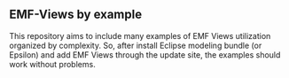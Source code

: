 ## EMF-Views by example

This repository aims to include many examples of EMF Views utilization organized by complexity. So, after install Eclipse modeling bundle (or Epsilon) and add EMF Views through the update site, the examples should work without problems.
